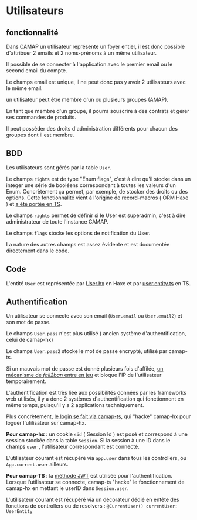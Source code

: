 # Utilisateurs

## fonctionnalité

Dans CAMAP un utilisateur représente un foyer entier, il est donc possible d'attribuer 2 emails et 2 noms-prénoms à un même utilisateur.

Il possible de se connecter à l'application avec le premier email ou le second email du compte.

Le champs email est unique, il ne peut donc pas y avoir 2 utilisateurs avec le même email.

un utilisateur peut être membre d'un ou plusieurs groupes (AMAP).

En tant que membre d'un groupe, il pourra souscrire à des contrats et gérer ses commandes de produits.

Il peut posséder des droits d'administration différents pour chacun des groupes dont il est membre.

## BDD

Les utilisateurs sont gérés par la table `User`.

Le champs `rights` est de type "Enum flags", c'est à dire qu'il stocke dans un integer une série de booléens correspondant à toutes les valeurs d'un Enum. Concrètement ça permet, par exemple, de stocker des droits ou des options. Cette fonctionnalité vient à l'origine de record-macros ( ORM Haxe ) et [a été portée en TS](https://github.com/CAMAP-APP/camap-ts/blob/master/packages/api-core/src/common/haxeCompat.ts).

Le champs `rights` permet de définir si le User est superadmin, c'est à dire administrateur de toute l'instance CAMAP.

Le champs `flags` stocke les options de notification du User.

La nature des autres champs est assez évidente et est documentée directement dans le code.

## Code

L'entité `User` est représentée par [User.hx](https://github.com/CAMAP-APP/camap-hx/blob/master/src/db/User.hx) en Haxe et par [user.entity.ts](https://github.com/CAMAP-APP/camap-ts/blob/master/packages/api-core/src/users/models/user.entity.ts) en TS.

## Authentification

Un utilisateur se connecte avec son email (`User.email` ou `User.email2`) et son mot de passe.

Le champs `User.pass` n'est plus utilisé ( ancien système d'authentification, celui de camap-hx)

Le champs `User.pass2` stocke le mot de passe encrypté, utilisé par camap-ts.

Si un mauvais mot de passe est donné plusieurs fois d'affilée, [un mécanisme de _fail2ban_ entre en jeu](https://github.com/CAMAP-APP/camap-ts/blob/master/packages/api-core/src/auth/auth.service.ts#L51) et bloque l'IP de l'utilisateur temporairement.

L'authentification est très liée aux possibilités données par les frameworks web utilisés, il y a donc 2 systèmes d'authentification qui fonctionnent en même temps, puisqu'il y a 2 applications techniquement.

Plus concrètement, [le login se fait via camap-ts](https://github.com/CAMAP-APP/camap-ts/blob/master/packages/api-core/src/auth/auth.service.ts), qui "hacke" camap-hx pour loguer l'utilisateur sur camap-hx.

**Pour camap-hx** : un cookie `sid` ( Session Id ) est posé et correspond à une session stockée dans la table `Session`. Si la session à une ID dans le champs `user` , l'utilisateur correspondant est connecté.

L'utilisateur courant est récupéré via `app.user` dans tous les controllers, ou `App.current.user` ailleurs.

**Pour camap-TS** : la [méthode JWT](https://fr.wikipedia.org/wiki/JSON_Web_Token) est utilisée pour l'authentification. Lorsque l'utilisateur se connecte, camap-ts "hacke" le fonctionnement de camap-hx en mettant le userID dans `Session.user`.

L'utilisateur courant est récupéré via un décorateur dédié en entête des fonctions de controllers ou de resolvers : `@CurrentUser() currentUser: UserEntity`
